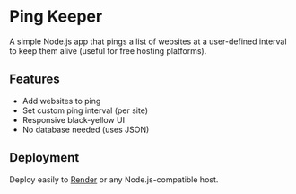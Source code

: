 # Ping Keeper

A simple Node.js app that pings a list of websites at a user-defined interval to keep them alive (useful for free hosting platforms).

## Features

- Add websites to ping
- Set custom ping interval (per site)
- Responsive black-yellow UI
- No database needed (uses JSON)

## Deployment

Deploy easily to [Render](https://render.com/) or any Node.js-compatible host.